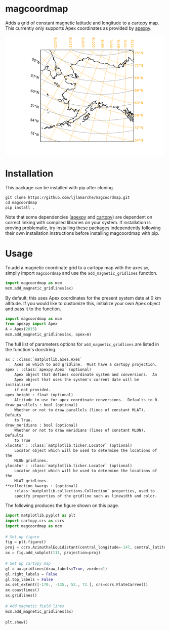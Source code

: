 # magcoordmap
Adds a grid of constant magnetic latitude and longitude to a cartopy map.  This currently only supports Apex coordinates as provided by [apexpy](https://apexpy.readthedocs.io/en/latest/).

![Example map of Alaska with both Geodetic and Apex magnetic gridlines on it.](https://github.com/ljlamarche/magcoordmap/blob/main/example_map.png)

# Installation
This package can be installed with pip after cloning.

```
git clone https://github.com/ljlamarche/magcoordmap.git
cd magcoordmap
pip install .
```

Note that some dependencies ([apexpy](https://apexpy.readthedocs.io/en/latest/) and [cartopy](https://scitools.org.uk/cartopy/docs/latest/)) are dependent on correct linking with compiled libraries on your system.  If installation is proving problematic, try installing these packages independently following their own installation instructions before installing magcoordmap with pip.

# Usage
To add a magnetic coordinate grid to a cartopy map with the axes `ax`, simpily import `magcoordmap` and use the `add_magnetic_gridlines` function.

```python
import magcoordmap as mcm
mcm.add_magnetic_gridlines(ax)
```

By default, this uses Apex coordinates for the present system date at 0 km altitude.  If you would like to customize this, initialize your own Apex object and pass it to the function.

```python
import magcoordmap as mcm
from apexpy import Apex
A = Apex(2015)
mcm.add_magnetic_gridlines(ax, apex=A)
```

The full list of parameters options for `add_magnetic_gridlines` are listed in the function's docstring.

```
ax : :class:`matplotlib.axes.Axes`
    Axes on which to add gridline.  Must have a cartopy projection.
apex : :class:`apexpy.Apex` (optional)
    Apex object that defines coordinate system and conversions.  An 
    Apex object that uses the system's current date will be initialized
    if not provided.
apex_height : float (optional)
    Altitude to use for apex coordinate conversions.  Defaults to 0.
draw_parallels : bool (optional)
    Whether or not to draw parallels (lines of constant MLAT).  Defauts
    to True.
draw_meridians : bool (optional)
    Whether or not to draw meridians (lines of constant MLON).  Defaults
    to True
xlocator : :class:`matplotlib.ticker.Locator` (optional)
    Locator object which will be used to determine the locations of the 
    MLON gridlines.
ylocator : :class:`matplotlib.ticker.Locator` (optional)
    Locator object which will be used to determine the locations of the 
    MLAT gridlines.
**collection_kwargs : (optional)
    :class:`matplotlib.collections.Collection` properties, used to 
    specify properties of the gridline such as linewidth and color.

```


The following produces the figure shown on this page.

```python
import matplotlib.pyplot as plt
import cartopy.crs as ccrs
import magcoordmap as mcm

# Set up figure
fig = plt.figure()
proj = ccrs.AzimuthalEquidistant(central_longitude=-147, central_latitude=64)
ax = fig.add_subplot(111, projection=proj)

# Set up cartopy map
gl = ax.gridlines(draw_labels=True, zorder=1)
gl.right_labels = False
gl.top_labels = False
ax.set_extent([-170., -135., 52., 72.], crs=ccrs.PlateCarree())
ax.coastlines()
ax.gridlines()

# Add magnetic field lines
mcm.add_magnetic_gridlines(ax)

plt.show()
```
